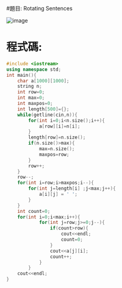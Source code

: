 #題目: Rotating Sentences

![image](https://github.com/HoChenYu/Programming-practice/assets/63805851/faefe372-6c85-4bd9-bee5-4f440fb669d5)

# 程式碼:
````C++
#include <iostream>
using namespace std;
int main(){
    char a[1000][1000];
    string n;
    int row=0;
    int max=0;
    int maxpos=0;
    int length[500]={};
    while(getline(cin,n)){
        for(int i=0;i<n.size();i++){
            a[row][i]=n[i];
        }
        length[row]=n.size();
        if(n.size()>max){
            max=n.size();
            maxpos=row;
        }
        row++;
    }
    row--;
    for(int i=row;i>maxpos;i--){
        for(int j=length[i] ;j<max;j++){
            a[i][j] = ' ';
        }
    }
    int count=0;
    for(int i=0;i<max;i++){
            for(int j=row;j>=0;j--){
                if(count>row){
                    cout<<endl;
                    count=0;
                }
                cout<<a[j][i];
                count++;
            }
        }
    cout<<endl;
}
````
